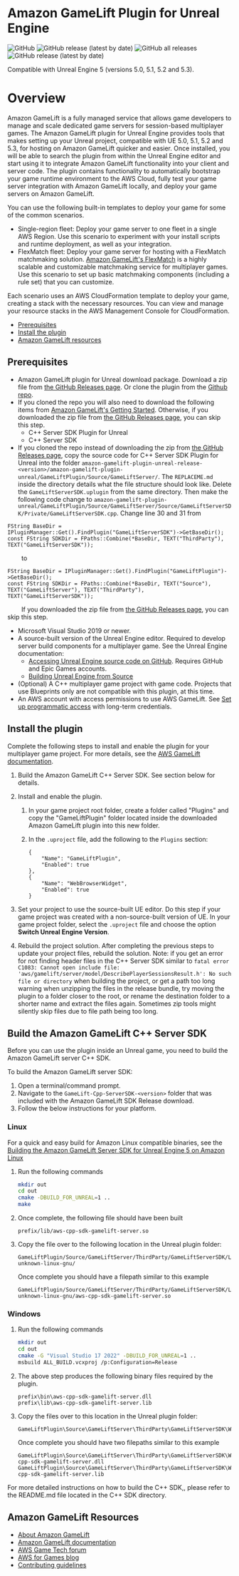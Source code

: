 # Amazon GameLift Plugin for Unreal Engine

![GitHub](https://img.shields.io/github/license/aws/amazon-gamelift-plugin-unreal)
![GitHub release (latest by date)](https://img.shields.io/github/v/release/aws/amazon-gamelift-plugin-unreal)
![GitHub all releases](https://img.shields.io/github/downloads/aws/amazon-gamelift-plugin-unreal/total)
![GitHub release (latest by date)](https://img.shields.io/github/downloads/aws/amazon-gamelift-plugin-unreal/latest/total)

Compatible with Unreal Engine 5 (versions 5.0, 5.1, 5.2 and 5.3).

# Overview

Amazon GameLift is a fully managed service that allows game developers to manage and scale dedicated game servers for session-based multiplayer games. The Amazon GameLift plugin for Unreal Engine provides tools that makes setting up your Unreal project, compatible with UE 5.0, 5.1, 5.2 and 5.3, for hosting on Amazon GameLift quicker and easier. Once installed, you will be able to search the plugin from within the Unreal Engine editor and start using it to integrate Amazon GameLift functionality into your client and server code. The plugin contains functionality to automatically bootstrap your game runtime environment to the AWS Cloud, fully test your game server integration with Amazon GameLift locally, and deploy your game servers on Amazon GameLift.

You can use the following built-in templates to deploy your game for some of the common scenarios.
* Single-region fleet: Deploy your game server to one fleet in a single AWS Region. Use this scenario to experiment with your install scripts and runtime deployment, as well as your integration.
* FlexMatch fleet: Deploy your game server for hosting with a FlexMatch matchmaking solution. [Amazon GameLift's FlexMatch](https://docs.aws.amazon.com/gamelift/latest/flexmatchguide/match-intro.html) is a highly scalable and customizable matchmaking service for multiplayer games. Use this scenario to set up basic matchmaking components (including a rule set) that you can customize.

Each scenario uses an AWS CloudFormation template to  deploy your game, creating a stack with the necessary resources. You can view and manage your resource stacks in the AWS Management Console for CloudFormation.

- [Prerequisites](#prerequisites)
- [Install the plugin](#install-the-plugin)
- [Amazon GameLift resources](#amazon-gamelift-resources)

## Prerequisites

* Amazon GameLift plugin for Unreal download package. Download a zip file from [the GitHub Releases page](https://github.com/aws/amazon-gamelift-plugin-unreal/releases). Or clone the plugin from the [Github repo](https://github.com/aws/amazon-gamelift-plugin-unreal).
* If you cloned the repo you will also need to download the following items from [Amazon GameLift's Getting Started](https://aws.amazon.com/gamelift/getting-started/). Otherwise, if you downloaded the zip file from [the GitHub Releases page](https://github.com/aws/amazon-gamelift-plugin-unreal/releases), you can skip this step.
    * C++ Server SDK Plugin for Unreal
    * C++ Server SDK
* If you cloned the repo instead of downloading the zip from [the GitHub Releases page](https://github.com/aws/amazon-gamelift-plugin-unreal/releases), copy the source code for C++ Server SDK Plugin for Unreal into the folder `amazon-gamelift-plugin-unreal-release-<version>/amazon-gamelift-plugin-unreal/GameLiftPlugin/Source/GameLiftServer/`. The `REPLACEME.md` inside the directory details what the file structure should look like. Delete the `GameLiftServerSDK.uplugin` from the same directory. Then make the following code change to `amazon-gamelift-plugin-unreal/GameLiftPlugin/Source/GameLiftServer/Source/GameLiftServerSDK/Private/GameLiftServerSDK.cpp`. Change line 30 and 31 from
```
FString BaseDir = IPluginManager::Get().FindPlugin("GameLiftServerSDK")->GetBaseDir();
const FString SDKDir = FPaths::Combine(*BaseDir, TEXT("ThirdParty"), TEXT("GameLiftServerSDK"));
```
&nbsp;&nbsp;&nbsp;&nbsp;&nbsp;&nbsp;&nbsp;&nbsp;to
```
FString BaseDir = IPluginManager::Get().FindPlugin("GameLiftPlugin")->GetBaseDir();
const FString SDKDir = FPaths::Combine(*BaseDir, TEXT("Source"), TEXT("GameLiftServer"), TEXT("ThirdParty"), TEXT("GameLiftServerSDK"));
```
&nbsp;&nbsp;&nbsp;&nbsp;&nbsp;&nbsp;&nbsp;&nbsp;If you downloaded the zip file from [the GitHub Releases page](https://github.com/aws/amazon-gamelift-plugin-unreal/releases), you can skip this step.
* Microsoft Visual Studio 2019 or newer.
* A source-built version of the Unreal Engine editor. Required to develop server build components for a multiplayer game. See the Unreal Engine documentation:
    * [Accessing Unreal Engine source code on GitHub](https://www.unrealengine.com/ue-on-github). Requires  GitHub and Epic Games accounts.
    * [Building Unreal Engine from Source](https://docs.unrealengine.com/5.3/en-US/building-unreal-engine-from-source/)
* (Optional) A C++ multiplayer game project with game code. Projects that use Blueprints only are not compatible with this plugin, at this time.
* An AWS account with access permissions to use AWS GameLift. See [Set up programmatic access](https://docs.aws.amazon.com/gamelift/latest/developerguide/setting-up-aws-login.html) with long-term credentials.

## Install the plugin

Complete the following steps to install and enable the plugin for your multiplayer game project. For more details, see the [AWS GameLift documentation](https://docs.aws.amazon.com/gamelift/latest/developerguide/unreal-plugin.html).

1. Build the Amazon GameLift C++ Server SDK. See section below for details.

1. Install and enable the plugin.
    1. In your game project root folder, create a folder called "Plugins" and copy the "GameLiftPlugin" folder located inside the downloaded Amazon GameLift plugin into this new folder.
    1. In the `.uproject` file, add the following to the `Plugins` section:

        ```
        {
            "Name": "GameLiftPlugin",
            "Enabled": true
        },
        {
            "Name": "WebBrowserWidget",
            "Enabled": true
        }
        ```
1. Set your project to use the source-built UE editor. Do this step if your game project was created with a non-source-built version of UE. In your game project folder, select the `.uproject` file and choose the option **Switch Unreal Engine Version**.

1. Rebuild the project solution. After completing the previous steps to update your project files, rebuild the solution. Note: if you get an error for not finding header files in the C++ Server SDK similar to `fatal error C1083: Cannot open include file: 'aws/gamelift/server/model/DescribePlayerSessionsResult.h': No such file or directory` when building the project, or get a path too long warning when unzipping the files in the release bundle, try moving the plugin to a folder closer to the root, or rename the destination folder to a shorter name and extract the files again. Sometimes zip tools might silently skip files due to file path being too long.


## Build the Amazon GameLift C++ Server SDK

Before you can use the plugin inside an Unreal game, you need to build the Amazon GameLift server C++ SDK.

To build the Amazon GameLift server SDK:
1. Open a terminal/command prompt.
1. Navigate to the `GameLift-Cpp-ServerSDK-<version>` folder that was included with the Amazon GameLift SDK Release download.
1. Follow the below instructions for your platform.

### Linux

For a quick and easy build for Amazon Linux compatible binaries, see the [Building the Amazon GameLift Server SDK for Unreal Engine 5 on Amazon Linux](https://github.com/aws/amazon-gamelift-toolkit/tree/main/building-gamelift-server-sdk-for-unreal-engine-and-amazon-linux)

1. Run the following commands
    ```sh
    mkdir out
    cd out
    cmake -DBUILD_FOR_UNREAL=1 ..
    make
    ```
1. Once complete, the following file should have been built
    ```
    prefix/lib/aws-cpp-sdk-gamelift-server.so
    ```
1. Copy the file over to the following location in the Unreal plugin folder:
    ```
    GameLiftPlugin/Source/GameLiftServer/ThirdParty/GameLiftServerSDK/Linux/x86_64-unknown-linux-gnu/
    ```  
   Once complete you should have a filepath similar to this example
    ```
    GameLiftPlugin/Source/GameLiftServer/ThirdParty/GameLiftServerSDK/Linux/x86_64-unknown-linux-gnu/aws-cpp-sdk-gamelift-server.so 
    ```

### Windows

1. Run the following commands
    ```sh
    mkdir out
    cd out
    cmake -G "Visual Studio 17 2022" -DBUILD_FOR_UNREAL=1 ..
    msbuild ALL_BUILD.vcxproj /p:Configuration=Release
    ```
1. The above step produces the following binary files required by the plugin.
    ```
    prefix\bin\aws-cpp-sdk-gamelift-server.dll  
    prefix\lib\aws-cpp-sdk-gamelift-server.lib
    ```
1. Copy the files over to this location in the Unreal plugin folder:
    ```
    GameLiftPlugin\Source\GameLiftServer\ThirdParty\GameLiftServerSDK\Win64\
    ```  
   Once complete you should have two filepaths similar to this example
    ```
    GameLiftPlugin\Source\GameLiftServer\ThirdParty\GameLiftServerSDK\Win64\aws-cpp-sdk-gamelift-server.dll  
    GameLiftPlugin\Source\GameLiftServer\ThirdParty\GameLiftServerSDK\Win64\aws-cpp-sdk-gamelift-server.lib 
    ```

For more detailed instructions on how to build the C++ SDK,, please refer to the README.md file located in the C++ SDK directory.

## Amazon GameLift Resources

* [About Amazon GameLift](https://aws.amazon.com/gamelift/)
* [Amazon GameLift documentation](https://docs.aws.amazon.com/gamelift/)
* [AWS Game Tech forum](https://repost.aws/topics/TAo6ggvxz6QQizjo9YIMD35A/game-tech/c/amazon-gamelift)
* [AWS for Games blog](https://aws.amazon.com/blogs/gametech/)
* [Contributing guidelines](CONTRIBUTING.md)
